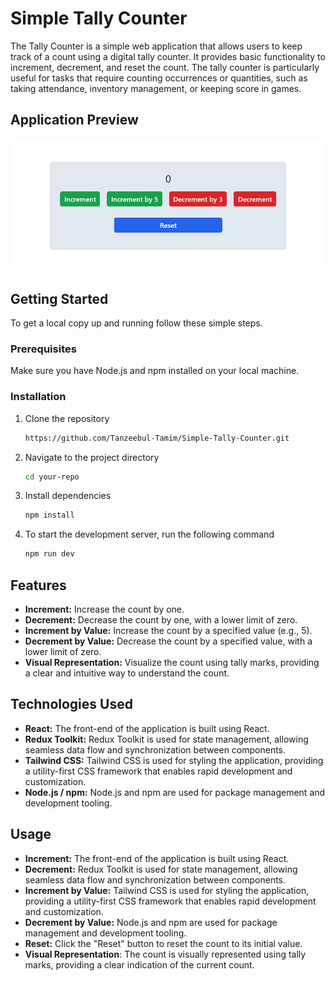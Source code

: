# Simple Tally Counter

The Tally Counter is a simple web application that allows users to keep track of a count using a digital tally counter. It provides basic functionality to increment, decrement, and reset the count. The tally counter is particularly useful for tasks that require counting occurrences or quantities, such as taking attendance, inventory management, or keeping score in games.

## Application Preview
![Alt Text](https://github.com/Tanzeebul-Tamim/Simple-Tally-Counter/blob/main/App%20Preview.jpg?raw=true)

## Getting Started

To get a local copy up and running follow these simple steps.

### Prerequisites

Make sure you have Node.js and npm installed on your local machine.

### Installation

1. Clone the repository
   ```sh
   https://github.com/Tanzeebul-Tamim/Simple-Tally-Counter.git
   ```
   
2. Navigate to the project directory

   ```sh
   cd your-repo
   ```
   
3. Install dependencies
    ```sh
    npm install
    ```
    
4. To start the development server, run the following command
    ```sh
    npm run dev
    ```

## Features

- **Increment:** Increase the count by one.
- **Decrement:** Decrease the count by one, with a lower limit of zero.
- **Increment by Value:** Increase the count by a specified value (e.g., 5).
- **Decrement by Value:** Decrease the count by a specified value, with a lower limit of zero.
- **Visual Representation:** Visualize the count using tally marks, providing a clear and intuitive way to understand the count.

## Technologies Used

- **React:** The front-end of the application is built using React.
- **Redux Toolkit:** Redux Toolkit is used for state management, allowing seamless data flow and synchronization between components.
- **Tailwind CSS:** Tailwind CSS is used for styling the application, providing a utility-first CSS framework that enables rapid development and customization.
- **Node.js / npm:** Node.js and npm are used for package management and development tooling.

## Usage

- **Increment:** The front-end of the application is built using React.
- **Decrement:** Redux Toolkit is used for state management, allowing seamless data flow and synchronization between components.
- **Increment by Value:** Tailwind CSS is used for styling the application, providing a utility-first CSS framework that enables rapid development and customization.
- **Decrement by Value:** Node.js and npm are used for package management and development tooling.
- **Reset:** Click the "Reset" button to reset the count to its initial value.
- **Visual Representation**: The count is visually represented using tally marks, providing a clear indication of the current count.
